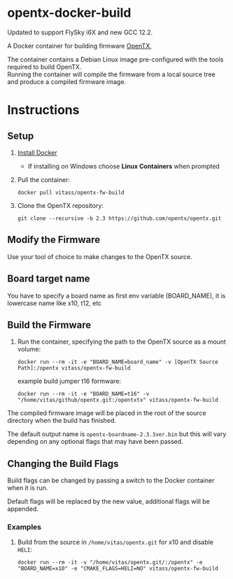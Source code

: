 # opentx-docker-build

Updated to support FlySky i6X and new GCC 12.2.

A Docker container for building firmware [OpenTX](https://github.com/opentx/opentx), 

The container contains a Debian Linux image pre-configured with the tools required to build OpenTX.  
Running the container will compile the firmware from a local source tree and produce a compiled firmware image.

# Instructions
## Setup
1. [Install Docker](https://docs.docker.com/install/)
   * If installing on Windows choose **Linux Containers** when prompted
   
1. Pull the container:

   `docker pull vitass/opentx-fw-build`

1. Clone the OpenTX repository:

   `git clone --recursive -b 2.3 https://github.com/opentx/opentx.git`


## Modify the Firmware
Use your tool of choice to make changes to the OpenTX source.

## Board target name
You have to specify a board name as first env variable (BOARD_NAME), it is lowercase name like x10, t12, etc
   
## Build the Firmware
1. Run the container, specifying the path to the OpenTX source as a mount volume:

   `docker run --rm -it -e "BOARD_NAME=board_name" -v [OpenTX Source Path]:/opentx vitass/opentx-fw-build`
   
   example build jumper t16 formware:
 
   `docker run --rm -it -e "BOARD_NAME=t16" -v "/home/vitas/github/opentx.git:/opentxtx" vitass/opentx-fw-build`

The compiled firmware image will be placed in the root of the source directory when the build has finished.  

The default output name is `opentx-boardname-2.3.3ver.bin` but this will vary depending on any optional flags that may have been passed.

## Changing the Build Flags
Build flags can be changed by passing a switch to the Docker container when it is run.

Default flags will be replaced by the new value, additional flags will be appended.

### Examples

1. Build from the source in `/home/vitas/opentx.git` for x10 and disable `HELI`:

   `docker run --rm -it -v "/home/vitas/opentx.git/:/opentx" -e "BOARD_NAME=x10" -e "CMAKE_FLAGS=HELI=NO" vitass/opentx-fw-build`
